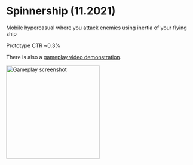 # Spinnership (11.2021)
Mobile hypercasual where you attack enemies using inertia of your flying ship

Prototype CTR ~0.3%

There is also a [gameplay video demonstration](https://youtu.be/Y9BAkgtIW-g).


<img src="https://github.com/avdevmain/Spinning-robot/blob/main/spinbot.jpg" width="250" title="Gameplay screenshot">

